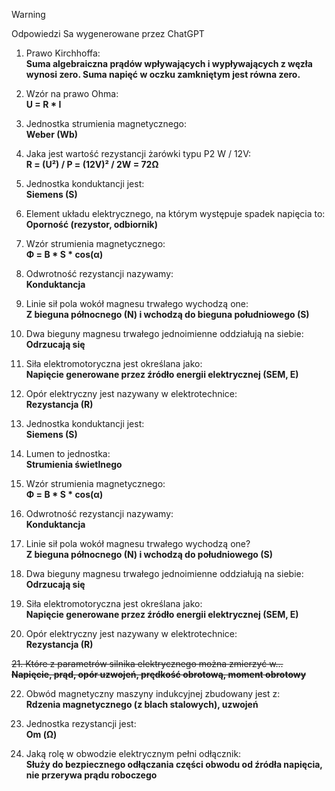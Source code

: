> [!WARNING]  
> Odpowiedzi Sa wygenerowane przez ChatGPT

1. Prawo Kirchhoffa:  
   **Suma algebraiczna prądów wpływających i wypływających z węzła wynosi zero. Suma napięć w oczku zamkniętym jest równa zero.**  

2. Wzór na prawo Ohma:  
   **U = R * I**  

3. Jednostka strumienia magnetycznego:  
   **Weber (Wb)**  

4. Jaka jest wartość rezystancji żarówki typu P2 W / 12V:  
   **R = (U²) / P = (12V)² / 2W = 72Ω**  

5. Jednostka konduktancji jest:  
   **Siemens (S)**  

6. Element układu elektrycznego, na którym występuje spadek napięcia to:  
   **Oporność (rezystor, odbiornik)**  

7. Wzór strumienia magnetycznego:  
   **Φ = B * S * cos(α)**  

8. Odwrotność rezystancji nazywamy:  
   **Konduktancja**  

9. Linie sił pola wokół magnesu trwałego wychodzą one:  
   **Z bieguna północnego (N) i wchodzą do bieguna południowego (S)**  

10. Dwa bieguny magnesu trwałego jednoimienne oddziałują na siebie:  
    **Odrzucają się**  

11. Siła elektromotoryczna jest określana jako:  
    **Napięcie generowane przez źródło energii elektrycznej (SEM, E)**  

12. Opór elektryczny jest nazywany w elektrotechnice:  
    **Rezystancja (R)**  

13. Jednostka konduktancji jest:  
    **Siemens (S)**  

14. Lumen to jednostka:  
    **Strumienia świetlnego**  

15. Wzór strumienia magnetycznego:  
    **Φ = B * S * cos(α)**  

16. Odwrotność rezystancji nazywamy:  
    **Konduktancja**  

17. Linie sił pola wokół magnesu trwałego wychodzą one?  
    **Z bieguna północnego (N) i wchodzą do południowego (S)**  

18. Dwa bieguny magnesu trwałego jednoimienne oddziałują na siebie:  
    **Odrzucają się**  

19. Siła elektromotoryczna jest określana jako:  
    **Napięcie generowane przez źródło energii elektrycznej (SEM, E)**  

20. Opór elektryczny jest nazywany w elektrotechnice:  
    **Rezystancja (R)**  

~~21. Które z parametrów silnika elektrycznego można zmierzyć w...  
    **Napięcie, prąd, opór uzwojeń, prędkość obrotową, moment obrotowy**~~

22. Obwód magnetyczny maszyny indukcyjnej zbudowany jest z:  
    **Rdzenia magnetycznego (z blach stalowych), uzwojeń**  

23. Jednostka rezystancji jest:  
    **Om (Ω)**  

24. Jaką rolę w obwodzie elektrycznym pełni odłącznik:  
    **Służy do bezpiecznego odłączania części obwodu od źródła napięcia, nie przerywa prądu roboczego**
    
